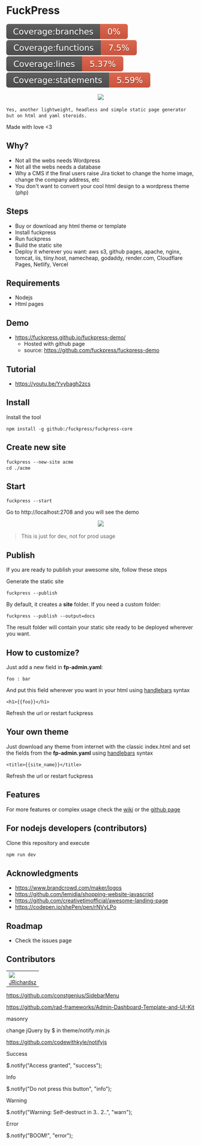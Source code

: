# FuckPress

<p float="left">
  <img src="./coverage/branches.svg">
  <img src="./coverage/functions.svg">
  <img src="./coverage/lines.svg">
  <img src="./coverage/statements.svg">
</p>

<p align="center">
  <img src="https://github.com/user-attachments/assets/1aa03ce3-94ea-49c5-9860-89d0d33fda26" width=150>  
</p>

 	Yes, another lightweight, headless and simple static page generator but on html and yaml steroids. 

Made with love <3

## Why?

- Not all the webs needs Wordpress
- Not all the webs needs a database
- Why a CMS if the final users raise Jira ticket to change the home image, change the company address, etc
- You don't want to convert your cool html design to a wordpress theme (php)

## Steps

- Buy or download any html theme or template
- Install fuckpress
- Run fuckpress
- Build the static site
- Deploy it wherever you want: aws s3, github pages, apache, nginx, tomcat, iis, tiiny.host, namecheap, godaddy, render.com, Cloudflare Pages, Netlify, Vercel

## Requirements

- Nodejs
- Html pages

## Demo

- https://fuckpress.github.io/fuckpress-demo/
  - Hosted with github page
  - source: https://github.com/fuckpress/fuckpress-demo

## Tutorial

- https://youtu.be/Yvybagh2zcs

## Install

Install the tool

```
npm install -g github:/fuckpress/fuckpress-core
```

## Create new site

```
fuckpress --new-site acme
cd ./acme
```

## Start

```
fuckpress --start
```

Go to http://localhost:2708 and you will see the demo

<p align="center">
 <img src="https://github.com/user-attachments/assets/2ecc6d95-efd3-49f8-a3d6-9b88d3482411" width=500>
</p>

> This is just for dev, not for prod usage

## Publish

If you are ready to publish your awesome site, follow these steps

Generate the static site

```
fuckpress --publish
```

By default, it creates a **site** folder. If you need a custom folder:

```
fuckpress --publish --output=docs
```

The result folder will contain your static site ready to be deployed wherever you want.

## How to customize?

Just add a new field in **fp-admin.yaml**:

```
foo : bar
```

And put this field wherever you want in your html using [handlebars](https://handlebarsjs.com/contributing/interactive-examples.html) syntax

```
<h1>{{foo}}</h1>
```

Refresh the url or restart fuckpress

## Your own theme

Just download any theme from internet with the classic index.html and set the fields from the **fp-admin.yaml** using [handlebars](https://handlebarsjs.com/contributing/interactive-examples.html) syntax

```
<title>{{site_name}}</title>
```

Refresh the url or restart fuckpress

## Features

For more features or complex usage check the [wiki](https://github.com/fuckpress/fuckpress-core/wiki) or the [github page](https://fuckpress.github.io)

## For nodejs developers (contributors)

Clone this repository and execute

```js
npm run dev
```


## Acknowledgments

- https://www.brandcrowd.com/maker/logos
- https://github.com/lemidia/shopping-website-javascript
- https://github.com/creativetimofficial/awesome-landing-page
- https://codepen.io/shePen/pen/rNVyLPo


## Roadmap

- Check the issues page

## Contributors

<table>
  <tbody>    
    <td>
      <img src="https://avatars0.githubusercontent.com/u/3322836?s=460&v=4" width="100px;"/>
      <br />
      <label><a href="http://jrichardsz.github.io/">JRichardsz</a></label>
      <br />
    </td>
  </tbody>
</table>


https://github.com/constgenius/SidebarMenu

https://github.com/rad-frameworks/Admin-Dashboard-Template-and-UI-Kit

masonry

change jQuery by $ in theme/notify.min.js

https://github.com/codewithkyle/notifyjs

Success

$.notify("Access granted", "success");

Info

$.notify("Do not press this button", "info");

Warning

$.notify("Warning: Self-destruct in 3.. 2..", "warn");

Error

$.notify("BOOM!", "error");

